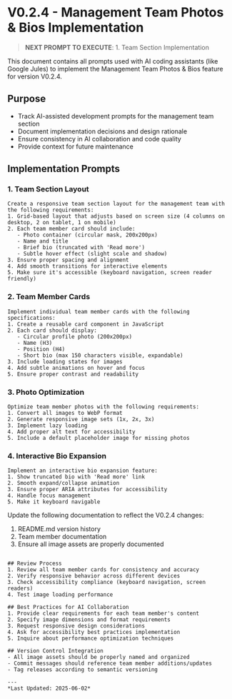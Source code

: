 # V0.2.4 - Management Team Photos & Bios Implementation

> **NEXT PROMPT TO EXECUTE**: 1. Team Section Implementation

This document contains all prompts used with AI coding assistants (like Google Jules) to implement the Management Team Photos & Bios feature for version V0.2.4.

## Purpose
- Track AI-assisted development prompts for the management team section
- Document implementation decisions and design rationale
- Ensure consistency in AI collaboration and code quality
- Provide context for future maintenance

## Implementation Prompts

### 1. Team Section Layout
```
Create a responsive team section layout for the management team with the following requirements:
1. Grid-based layout that adjusts based on screen size (4 columns on desktop, 2 on tablet, 1 on mobile)
2. Each team member card should include:
   - Photo container (circular mask, 200x200px)
   - Name and title
   - Brief bio (truncated with 'Read more')
   - Subtle hover effect (slight scale and shadow)
3. Ensure proper spacing and alignment
4. Add smooth transitions for interactive elements
5. Make sure it's accessible (keyboard navigation, screen reader friendly)
```

### 2. Team Member Cards
```
Implement individual team member cards with the following specifications:
1. Create a reusable card component in JavaScript
2. Each card should display:
   - Circular profile photo (200x200px)
   - Name (H3)
   - Position (H4)
   - Short bio (max 150 characters visible, expandable)
3. Include loading states for images
4. Add subtle animations on hover and focus
5. Ensure proper contrast and readability
```

### 3. Photo Optimization
```
Optimize team member photos with the following requirements:
1. Convert all images to WebP format
2. Generate responsive image sets (1x, 2x, 3x)
3. Implement lazy loading
4. Add proper alt text for accessibility
5. Include a default placeholder image for missing photos
```

### 4. Interactive Bio Expansion
```
Implement an interactive bio expansion feature:
1. Show truncated bio with 'Read more' link
2. Smooth expand/collapse animation
3. Ensure proper ARIA attributes for accessibility
4. Handle focus management
5. Make it keyboard navigable
```
Update the following documentation to reflect the V0.2.4 changes:
1. README.md version history
2. Team member documentation
3. Ensure all image assets are properly documented
```

## Review Process
1. Review all team member cards for consistency and accuracy
2. Verify responsive behavior across different devices
3. Check accessibility compliance (keyboard navigation, screen readers)
4. Test image loading performance

## Best Practices for AI Collaboration
1. Provide clear requirements for each team member's content
2. Specify image dimensions and format requirements
3. Request responsive design considerations
4. Ask for accessibility best practices implementation
5. Inquire about performance optimization techniques

## Version Control Integration
- All image assets should be properly named and organized
- Commit messages should reference team member additions/updates
- Tag releases according to semantic versioning

---
*Last Updated: 2025-06-02*

